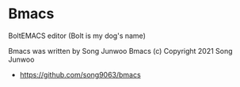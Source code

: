 # Bmacs
BoltEMACS editor
(Bolt is my dog's name)

Bmacs was written by Song Junwoo
Bmacs (c) Copyright 2021 Song Junwoo
- https://github.com/song9063/bmacs
